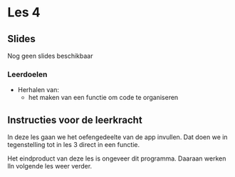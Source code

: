 # Les 4

## Slides

Nog geen slides beschikbaar

### Leerdoelen

* Herhalen van:
  * het maken van een functie om code te organiseren



## Instructies voor de leerkracht <a href="#instructies-voor-de-leerkracht" id="instructies-voor-de-leerkracht"></a>

In deze les gaan we het oefengedeelte van de app invullen. Dat doen we in tegenstelling tot in les 3 direct in een functie.

Het eindproduct van deze les is ongeveer dit programma. Daaraan werken lln volgende les weer verder.
